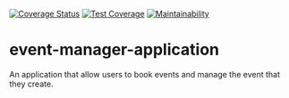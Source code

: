 [![Coverage Status](https://coveralls.io/repos/github/Blaize3/event-manager-application/badge.svg)](https://coveralls.io/github/Blaize3/event-manager-application)
[![Test Coverage](https://api.codeclimate.com/v1/badges/97325a6ae6add5a20a23/test_coverage)](https://codeclimate.com/github/Blaize3/event-manager-application/test_coverage)
[![Maintainability](https://api.codeclimate.com/v1/badges/97325a6ae6add5a20a23/maintainability)](https://codeclimate.com/github/Blaize3/event-manager-application/maintainability)

# event-manager-application
An application that allow users to book events and manage the event that they create.